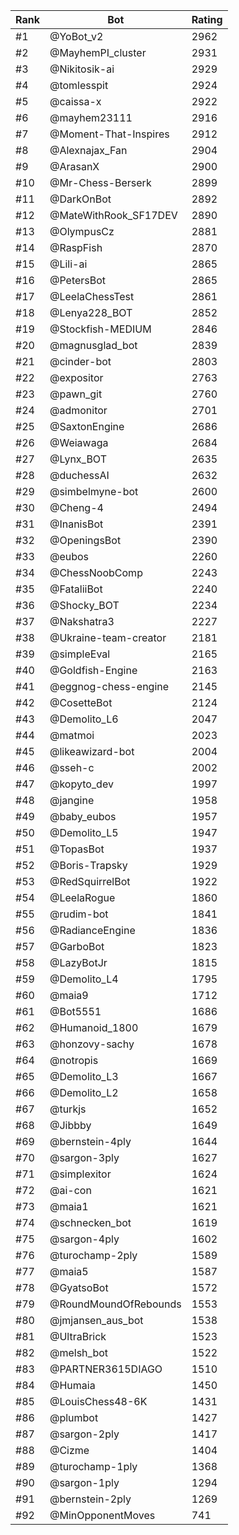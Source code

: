 Rank|Bot|Rating
---|---|---
#1|@YoBot_v2|2962
#2|@MayhemPI_cluster|2931
#3|@Nikitosik-ai|2929
#4|@tomlesspit|2924
#5|@caissa-x|2922
#6|@mayhem23111|2916
#7|@Moment-That-Inspires|2912
#8|@Alexnajax_Fan|2904
#9|@ArasanX|2900
#10|@Mr-Chess-Berserk|2899
#11|@DarkOnBot|2892
#12|@MateWithRook_SF17DEV|2890
#13|@OlympusCz|2881
#14|@RaspFish|2870
#15|@Lili-ai|2865
#16|@PetersBot|2865
#17|@LeelaChessTest|2861
#18|@Lenya228_BOT|2852
#19|@Stockfish-MEDIUM|2846
#20|@magnusglad_bot|2839
#21|@cinder-bot|2803
#22|@expositor|2763
#23|@pawn_git|2760
#24|@admonitor|2701
#25|@SaxtonEngine|2686
#26|@Weiawaga|2684
#27|@Lynx_BOT|2635
#28|@duchessAI|2632
#29|@simbelmyne-bot|2600
#30|@Cheng-4|2494
#31|@InanisBot|2391
#32|@OpeningsBot|2390
#33|@eubos|2260
#34|@ChessNoobComp|2243
#35|@FataliiBot|2240
#36|@Shocky_BOT|2234
#37|@Nakshatra3|2227
#38|@Ukraine-team-creator|2181
#39|@simpleEval|2165
#40|@Goldfish-Engine|2163
#41|@eggnog-chess-engine|2145
#42|@CosetteBot|2124
#43|@Demolito_L6|2047
#44|@matmoi|2023
#45|@likeawizard-bot|2004
#46|@sseh-c|2002
#47|@kopyto_dev|1997
#48|@jangine|1958
#49|@baby_eubos|1957
#50|@Demolito_L5|1947
#51|@TopasBot|1937
#52|@Boris-Trapsky|1929
#53|@RedSquirrelBot|1922
#54|@LeelaRogue|1860
#55|@rudim-bot|1841
#56|@RadianceEngine|1836
#57|@GarboBot|1823
#58|@LazyBotJr|1815
#59|@Demolito_L4|1795
#60|@maia9|1712
#61|@Bot5551|1686
#62|@Humanoid_1800|1679
#63|@honzovy-sachy|1678
#64|@notropis|1669
#65|@Demolito_L3|1667
#66|@Demolito_L2|1658
#67|@turkjs|1652
#68|@Jibbby|1649
#69|@bernstein-4ply|1644
#70|@sargon-3ply|1627
#71|@simplexitor|1624
#72|@ai-con|1621
#73|@maia1|1621
#74|@schnecken_bot|1619
#75|@sargon-4ply|1602
#76|@turochamp-2ply|1589
#77|@maia5|1587
#78|@GyatsoBot|1572
#79|@RoundMoundOfRebounds|1553
#80|@jmjansen_aus_bot|1538
#81|@UltraBrick|1523
#82|@melsh_bot|1522
#83|@PARTNER3615DIAGO|1510
#84|@Humaia|1450
#85|@LouisChess48-6K|1431
#86|@plumbot|1427
#87|@sargon-2ply|1417
#88|@Cizme|1404
#89|@turochamp-1ply|1368
#90|@sargon-1ply|1294
#91|@bernstein-2ply|1269
#92|@MinOpponentMoves|741
